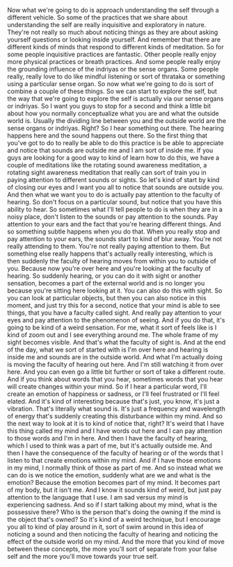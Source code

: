  Now what we're going to do is approach understanding the self through a different vehicle. So some of the practices that we share about understanding the self are really inquisitive and exploratory in nature. They're not really so much about noticing things as they are about asking yourself questions or looking inside yourself. And remember that there are different kinds of minds that respond to different kinds of meditation. So for some people inquisitive practices are fantastic. Other people really enjoy more physical practices or breath practices. And some people really enjoy the grounding influence of the indriyas or the sense organs. Some people really, really love to do like mindful listening or sort of thrataka or something using a particular sense organ. So now what we're going to do is sort of combine a couple of these things. So we can start to explore the self, but the way that we're going to explore the self is actually via our sense organs or indriyas. So I want you guys to stop for a second and think a little bit about how you normally conceptualize what you are and what the outside world is. Usually the dividing line between you and the outside world are the sense organs or indriyas. Right? So I hear something out there. The hearing happens here and the sound happens out there. So the first thing that you've got to do to really be able to do this practice is be able to appreciate and notice that sounds are outside me and I am sort of inside me. If you guys are looking for a good way to kind of learn how to do this, we have a couple of meditations like the rotating sound awareness meditation, a rotating sight awareness meditation that really can sort of train you in paying attention to different sounds or sights. So let's kind of start by kind of closing our eyes and I want you all to notice that sounds are outside you. And then what we want you to do is actually pay attention to the faculty of hearing. So don't focus on a particular sound, but notice that you have this ability to hear. So sometimes what I'll tell people to do is when they are in a noisy place, don't listen to the sounds or pay attention to the sounds. Pay attention to your ears and the fact that you're hearing different things. And so something subtle happens when you do that. When you really stop and pay attention to your ears, the sounds start to kind of blur away. You're not really attending to them. You're not really paying attention to them. But something else really happens that's actually really interesting, which is then suddenly the faculty of hearing moves from within you to outside of you. Because now you're over here and you're looking at the faculty of hearing. So suddenly hearing, or you can do it with sight or another sensation, becomes a part of the external world and is no longer you because you're sitting here looking at it. You can also do this with sight. So you can look at particular objects, but then you can also notice in this moment, and just try this for a second, notice that your mind is able to see things, that you have a faculty called sight. And really pay attention to your eyes and pay attention to the phenomenon of seeing. And if you do that, it's going to be kind of a weird sensation. For me, what it sort of feels like is I kind of zoom out and I see everything around me. The whole frame of my sight becomes visible. And that's what the faculty of sight is. And at the end of the day, what we sort of started with is I'm over here and hearing is inside me and sounds are in the outside world. And what I'm actually doing is moving the faculty of hearing out here. And I'm still watching it from over here. And you can even go a little bit further or sort of take a different route. And if you think about words that you hear, sometimes words that you hear will create changes within your mind. So if I hear a particular word, I'll create an emotion of happiness or sadness, or I'll feel frustrated or I'll feel elated. And it's kind of interesting because that's just, you know, it's just a vibration. That's literally what sound is. It's just a frequency and wavelength of energy that's suddenly creating this disturbance within my mind. And so the next way to look at it is to kind of notice that, right? It's weird that I have this thing called my mind and I have words out here and I can pay attention to those words and I'm in here. And then I have the faculty of hearing, which I used to think was a part of me, but it's actually outside me. And then I have the consequence of the faculty of hearing or of the words that I listen to that create emotions within my mind. And if I have those emotions in my mind, I normally think of those as part of me. And so instead what we can do is we notice the emotion, suddenly what are we and what is the emotion? Because the emotion becomes part of my mind. It becomes part of my body, but it isn't me. And I know it sounds kind of weird, but just pay attention to the language that I use. I am sad versus my mind is experiencing sadness. And so if I start talking about my mind, what is the possessive there? Who is the person that's doing the owning if the mind is the object that's owned? So it's kind of a weird technique, but I encourage you all to kind of play around in it, sort of swim around in this idea of noticing a sound and then noticing the faculty of hearing and noticing the effect of the outside world on my mind. And the more that you kind of move between these concepts, the more you'll sort of separate from your false self and the more you'll move towards your true self.